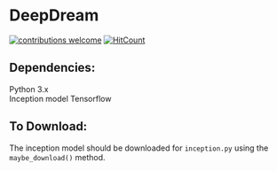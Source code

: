 # DeepDream
[![contributions welcome](https://img.shields.io/badge/contributions-welcome-brightgreen.svg?style=flat)](https://github.com/dwyl/esta/issues)  [![HitCount](http://hits.dwyl.io/ASH1998/https://github.com/ASH1998/DeepDream.svg)](http://hits.dwyl.io/ASH1998/https://github.com/ASH1998/DeepDream)
## Dependencies:
Python 3.x  
Inception model
Tensorflow
## To Download:
The inception model should be downloaded for `inception.py` using the `maybe_download()` method.
